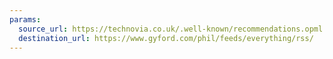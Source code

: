 ```yaml
---
params:
  source_url: https://technovia.co.uk/.well-known/recommendations.opml
  destination_url: https://www.gyford.com/phil/feeds/everything/rss/
---
```

